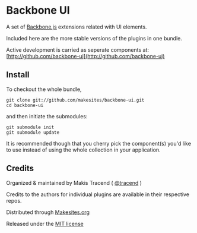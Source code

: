 # Backbone UI

A set of [Backbone.js](http://backbonejs.org) extensions related with UI elements. 

Included here are the more stable versions of the plugins in one bundle. 

Active development is carried as seperate components at: 
[http://github.com/backbone-ui](http://github.com/backbone-ui)


## Install

To checkout the whole bundle, 
```
git clone git://github.com/makesites/backbone-ui.git
cd backbone-ui
```
and then initiate the submodules:

```
git submodule init
git submodule update
```

It is recommended though that you cherry pick the component(s) you'd like to use instead of using the whole collection in your application. 


## Credits 

Organized & maintained by Makis Tracend ( [@tracend](http://twitter.com/tracend) )

Credits to the authors for individual plugins are available in their respective repos. 

Distributed through [Makesites.org](http://makesites.org/)

Released under the [MIT license](http://makesites.org/licenses/MIT)
